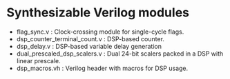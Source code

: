 # Synthesizable Verilog modules

* flag_sync.v : Clock-crossing module for single-cycle flags.
* dsp_counter_terminal_count.v : DSP-based counter.
* dsp_delay.v : DSP-based variable delay generation
* dual_prescaled_dsp_scalers.v : Dual 24-bit scalers packed in a DSP with linear prescale.
* dsp_macros.vh : Verilog header with macros for DSP usage.
